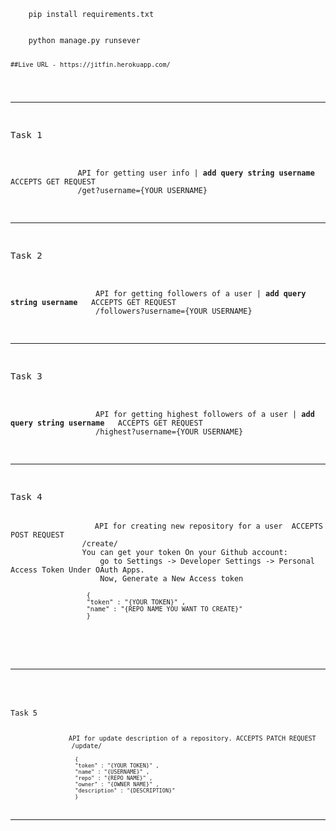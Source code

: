  <code>
    pip install requirements.txt
    <br>
    python manage.py runsever

    ##Live URL - https://jitfin.herokuapp.com/

 </code>

<hr>
<pre>
                <p>Task 1</p>
            <code >
               API for getting user info | <b>add query string username</b>   <span class="badge badge-primary">ACCEPTS GET REQUEST</span>
               <kbd >/get?username={YOUR USERNAME}</kbd>
            </code>
            </pre>

<hr>

<pre>
                <p>Task 2</p>
                <code class="">
                   API for getting followers of a user | <b>add query string username</b>   <span class="badge badge-primary">ACCEPTS GET REQUEST</span>
                   <kbd >/followers?username={YOUR USERNAME}</kbd>
                </code>
                </pre>

<hr>
<pre>
                <p>Task 3</p>
                <code class="">
                   API for getting highest followers of a user | <b>add query string username</b>   <span class="badge badge-primary">ACCEPTS GET REQUEST</span>
                   <kbd >/highest?username={YOUR USERNAME}</kbd>
                </code>
                </pre>


<hr>

<pre>
                <p>Task 4</p>
                <code >API for creating new repository for a user  <span class="badge badge-danger">ACCEPTS POST REQUEST</span>
                <kbd >/create/</kbd>
                You can get your token On your Github account:
                    go to Settings -> Developer Settings -> Personal Access Token Under OAuth Apps.
                    Now, Generate a New Access token
                <code>
                    {
                    "token" : "{YOUR TOKEN}" , 
                    "name" : "{REPO NAME YOU WANT TO CREATE}" 
                    }
             </code>
             </pre>

<hr>
<pre>
                <p>Task 5</p>
             <code >API for update description of a repository. <span class="badge badge-success">ACCEPTS PATCH REQUEST</span>
                <kbd >/update/</kbd>
                <code>
                    {
                    "token" : "{YOUR TOKEN}" , 
                    "name" : "{USERNAME}" ,
                    "repo" : "{REPO NAME}" ,
                    "owner" : "{OWNER NAME}" ,
                    "description" : "{DESCRIPTION}"
                    }
                </code>


<hr>




</div>